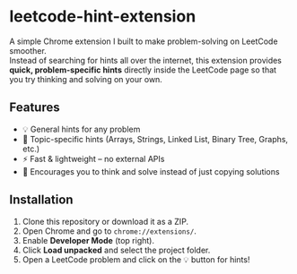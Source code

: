 # leetcode-hint-extension
A simple Chrome extension I built to make problem-solving on LeetCode smoother.  
Instead of searching for hints all over the internet, this extension provides **quick, problem-specific hints** directly inside the LeetCode page so that you try thinking and solving on your own.  

## Features
- 💡 General hints for any problem  
- 📌 Topic-specific hints (Arrays, Strings, Linked List, Binary Tree, Graphs, etc.)  
- ⚡ Fast & lightweight – no external APIs  
- 🎯 Encourages you to think and solve instead of just copying solutions  

## Installation
1. Clone this repository or download it as a ZIP.  
2. Open Chrome and go to `chrome://extensions/`.  
3. Enable **Developer Mode** (top right).  
4. Click **Load unpacked** and select the project folder.  
5. Open a LeetCode problem and click on the 💡 button for hints!  
